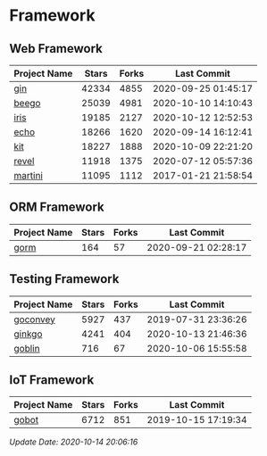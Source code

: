 # Framework

## Web Framework

| Project Name | Stars | Forks | Last Commit |
| ------------ | ----- | ----- | ----------- |
| [gin](https://github.com/gin-gonic/gin) | 42334 | 4855 | 2020-09-25 01:45:17 |
| [beego](https://github.com/astaxie/beego) | 25039 | 4981 | 2020-10-10 14:10:43 |
| [iris](https://github.com/kataras/iris) | 19185 | 2127 | 2020-10-12 12:52:53 |
| [echo](https://github.com/labstack/echo) | 18266 | 1620 | 2020-09-14 16:12:41 |
| [kit](https://github.com/go-kit/kit) | 18227 | 1888 | 2020-10-09 22:21:20 |
| [revel](https://github.com/revel/revel) | 11918 | 1375 | 2020-07-12 05:57:36 |
| [martini](https://github.com/go-martini/martini) | 11095 | 1112 | 2017-01-21 21:58:54 |

## ORM Framework

| Project Name | Stars | Forks | Last Commit |
| ------------ | ----- | ----- | ----------- |
| [gorm](https://github.com/jinzhu/gorm) | 164 | 57 | 2020-09-21 02:28:17 |

## Testing Framework

| Project Name | Stars | Forks | Last Commit |
| ------------ | ----- | ----- | ----------- |
| [goconvey](https://github.com/smartystreets/goconvey) | 5927 | 437 | 2019-07-31 23:36:26 |
| [ginkgo](https://github.com/onsi/ginkgo) | 4241 | 404 | 2020-10-13 21:46:36 |
| [goblin](https://github.com/franela/goblin) | 716 | 67 | 2020-10-06 15:55:58 |

## IoT Framework

| Project Name | Stars | Forks | Last Commit |
| ------------ | ----- | ----- | ----------- |
| [gobot](https://github.com/hybridgroup/gobot) | 6712 | 851 | 2019-10-15 17:19:34 |

*Update Date: 2020-10-14 20:06:16*